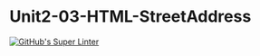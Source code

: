 # Unit2-03-HTML-StreetAddress
[![GitHub's Super Linter](https://github.com/ICS20-Programming-Remy-S/Unit2-03-HTML-StreetAddress/workflows/GitHub's%20Super%20Linter/badge.svg)](https://github.com/ICS20-Programming-Remy-S/Unit2-03-HTML-StreetAddress/actions)